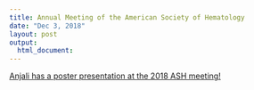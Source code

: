 ```yaml
---
title: Annual Meeting of the American Society of Hematology
date: "Dec 3, 2018"
layout: post
output:
  html_document:
---
```


[Anjali has a poster presentation at the 2018 ASH meeting!](http://www.bloodjournal.org/content/132/Suppl_1/4095)
